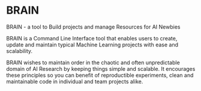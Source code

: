 # BRAIN
BRAIN - a tool to Build projects and manage Resources for AI Newbies

BRAIN is a Command Line Interface tool that enables users to create, update and maintain typical Machine Learning projects with ease and scalability.

BRAIN wishes to maintain order in the chaotic and often unpredictable domain of AI Research by keeping things simple and scalable. It encourages these principles so you can benefit of reproductible experiments, clean and maintainable code in individual and team projects alike.
